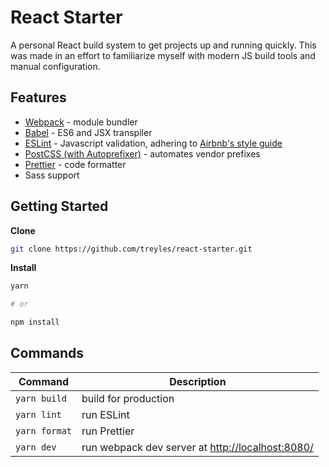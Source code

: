 # React Starter

A personal React build system to get projects up and running quickly.
This was made in an effort to familiarize myself with modern JS build tools and manual configuration.

## Features

* [Webpack](https://github.com/webpack/webpack) - module bundler
* [Babel](https://github.com/babel/babel) - ES6 and JSX transpiler
* [ESLint](https://github.com/eslint/eslint) - Javascript validation, adhering to [Airbnb's style guide](https://github.com/airbnb/javascript)
* [PostCSS (with Autoprefixer)](https://github.com/postcss/postcss) - automates vendor prefixes
* [Prettier](https://github.com/prettier/prettier) - code formatter
* Sass support

## Getting Started

**Clone**

```bash
git clone https://github.com/treyles/react-starter.git
```

**Install**

```bash
yarn

# or

npm install
```

## Commands

Command|Description
------------------|-----------
`yarn build`|build for production
`yarn lint`|run ESLint
`yarn format`|run Prettier
`yarn dev`|run webpack dev server at [http://localhost:8080/](http://localhost:8080/)